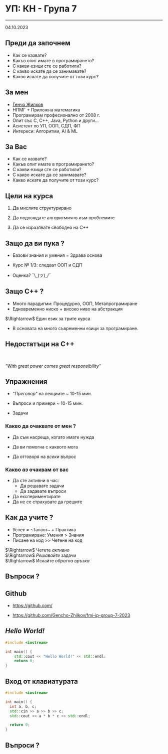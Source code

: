 [comment]: # (Set the theme:)
[comment]: # (THEME = white)
[comment]: # (CODE_THEME = monokai-sublime)
[comment]: # (The list of themes is at https://revealjs.com/themes/)
[comment]: # (The list of code themes is at https://highlightjs.org/)
[comment]: # (Pass optional settings to reveal.js:)
[comment]: # (controls: true)
[comment]: # (keyboard: true)
[comment]: # (markdown: { smartypants: true })
[comment]: # (hash: false)
[comment]: # (respondToHashChanges: false)
[comment]: # (Other settings are documented at https://revealjs.com/config/)

# УП: КН - Група 7
------

04.10.2023

[comment]: # (!!!)

## Преди да започнем

- Как се казвате?
- Какъв опит имате в програмирането?
- С какви езици сте се работили?
- С какво искате да се занимавате?
- Какво искате да получите от този курс?

[comment]: # (!!!)

## За мен

- [Генчо Жилков](https://github.com/Gencho-Zhilkov)
- НПМГ + Приложна математика
- Програмирам професионално от 2008 г.
- Опит със C, C++, Java, Python и други...
- Асистент по УП, ООП, СДП, ФП
- Интереси: Алгоритми, AI & ML

[comment]: # (!!!)

## За Вас

- Как се казвате?
- Какъв опит имате в програмирането?
- С какви езици сте се работили?
- С какво искате да се занимавате?
- Какво искате да получите от този курс?

[comment]: # (!!!)

## Цели на курса

1. Да мислите структурирано

2. Да подхождате алгоритмично към проблемите

3. Да се изразявате свободно на С++

[comment]: # (!!!)

## Защо да ви пука ?

- Базови знания и умения $=$ Здрава основа

- Курс № 1/3: следват ООП и СДП

- Оценка? ¯\\\_(ツ)\_/¯

[comment]: # (!!!)

## Защо С++ ?

- Много парадигми: Процедурно, ООП, Метапрограмиране
- Едновременно ниско + високо ниво на абстракция
<div>$\Rightarrow$ Един език за трите курса</em></div>

- В основата на много съвременни езици за програмиране.

[comment]: # (!!!)

## Недостатъци на С++
<br/>

_"With great power comes great responsibility"_

[comment]: # (!!!)

## Упражнения

- _"Преговор"_ на лекциите ~ 10-15 мин.

- Въпроси и примери ~ 10-15 мин.

- Задачи

[comment]: # (!!!)

### Какво да очаквате от мен ?

- Да съм насреща, когато имате нужда

- Да ви помогна с каквото мога

- Да отговоря на _всеки_ въпрос

[comment]: # (!!!)

### Какво _аз_ очаквам от вас

- Да сте активни в час:
  - Да решавате задачи
  - Да задавате въпроси
- Да експериментирате
- Да не се страхувате да грешите

[comment]: # (!!!)

## Как да учите ?

- Успех $=$ ~Талант~ + Практика
- Програмиране: Умения > Знания
- Писане на код >> Четене на код
<div>$\Rightarrow$ Четете <em>активно</em></div>
<div>$\Rightarrow$ <em>Решавайте</em> задачи</div>
<div>$\Rightarrow$ Искайте <em>обратна връзка</em></div>

[comment]: # (!!!)

## Въпроси ?

[comment]: # (!!!)

## Github

- https://github.com/

- https://github.com/Gencho-Zhilkov/fmi-ip-group-7-2023

[comment]: # (!!!)

## _Hello World!_

```cpp [1|3|4|5]
#include <iostream>

int main() {
	std::cout << "Hello World!" << std::endl;
	return 0;
}
```

[comment]: # (!!!)

## Вход от клавиатурата

```cpp [1|4-5|6]
#include <iostream>

int main() {
  int a, b, c;
  std::cin >> a >> b >> c;
  std::cout << a * b * c << std::endl;

  return 0;
}
```
[comment]: # (!!!)

## Въпроси ?

[comment]: # (!!!)
